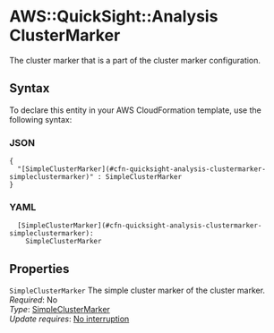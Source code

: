 # AWS::QuickSight::Analysis ClusterMarker<a name="aws-properties-quicksight-analysis-clustermarker"></a>

The cluster marker that is a part of the cluster marker configuration\.

## Syntax<a name="aws-properties-quicksight-analysis-clustermarker-syntax"></a>

To declare this entity in your AWS CloudFormation template, use the following syntax:

### JSON<a name="aws-properties-quicksight-analysis-clustermarker-syntax.json"></a>

```
{
  "[SimpleClusterMarker](#cfn-quicksight-analysis-clustermarker-simpleclustermarker)" : SimpleClusterMarker
}
```

### YAML<a name="aws-properties-quicksight-analysis-clustermarker-syntax.yaml"></a>

```
  [SimpleClusterMarker](#cfn-quicksight-analysis-clustermarker-simpleclustermarker): 
    SimpleClusterMarker
```

## Properties<a name="aws-properties-quicksight-analysis-clustermarker-properties"></a>

`SimpleClusterMarker`  <a name="cfn-quicksight-analysis-clustermarker-simpleclustermarker"></a>
The simple cluster marker of the cluster marker\.  
*Required*: No  
*Type*: [SimpleClusterMarker](aws-properties-quicksight-analysis-simpleclustermarker.md)  
*Update requires*: [No interruption](https://docs.aws.amazon.com/AWSCloudFormation/latest/UserGuide/using-cfn-updating-stacks-update-behaviors.html#update-no-interrupt)
